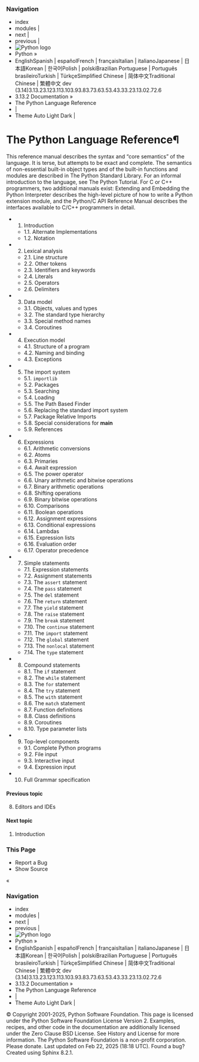 ### Navigation
  * index
  * modules |
  * next |
  * previous |
  * ![Python logo](https://docs.python.org/3/_static/py.svg)
  * Python »
  * EnglishSpanish | españolFrench | françaisItalian | italianoJapanese | 日本語Korean | 한국어Polish | polskiBrazilian Portuguese | Português brasileiroTurkish | TürkçeSimplified Chinese | 简体中文Traditional Chinese | 繁體中文
dev (3.14)3.13.23.123.113.103.93.83.73.63.53.43.33.23.13.02.72.6
  * 3.13.2 Documentation » 
  * The Python Language Reference
  * | 
  * Theme  Auto Light Dark |


# The Python Language Reference¶
This reference manual describes the syntax and “core semantics” of the language. It is terse, but attempts to be exact and complete. The semantics of non-essential built-in object types and of the built-in functions and modules are described in The Python Standard Library. For an informal introduction to the language, see The Python Tutorial. For C or C++ programmers, two additional manuals exist: Extending and Embedding the Python Interpreter describes the high-level picture of how to write a Python extension module, and the Python/C API Reference Manual describes the interfaces available to C/C++ programmers in detail.
  * 1. Introduction
    * 1.1. Alternate Implementations
    * 1.2. Notation
  * 2. Lexical analysis
    * 2.1. Line structure
    * 2.2. Other tokens
    * 2.3. Identifiers and keywords
    * 2.4. Literals
    * 2.5. Operators
    * 2.6. Delimiters
  * 3. Data model
    * 3.1. Objects, values and types
    * 3.2. The standard type hierarchy
    * 3.3. Special method names
    * 3.4. Coroutines
  * 4. Execution model
    * 4.1. Structure of a program
    * 4.2. Naming and binding
    * 4.3. Exceptions
  * 5. The import system
    * 5.1. `importlib`
    * 5.2. Packages
    * 5.3. Searching
    * 5.4. Loading
    * 5.5. The Path Based Finder
    * 5.6. Replacing the standard import system
    * 5.7. Package Relative Imports
    * 5.8. Special considerations for __main__
    * 5.9. References
  * 6. Expressions
    * 6.1. Arithmetic conversions
    * 6.2. Atoms
    * 6.3. Primaries
    * 6.4. Await expression
    * 6.5. The power operator
    * 6.6. Unary arithmetic and bitwise operations
    * 6.7. Binary arithmetic operations
    * 6.8. Shifting operations
    * 6.9. Binary bitwise operations
    * 6.10. Comparisons
    * 6.11. Boolean operations
    * 6.12. Assignment expressions
    * 6.13. Conditional expressions
    * 6.14. Lambdas
    * 6.15. Expression lists
    * 6.16. Evaluation order
    * 6.17. Operator precedence
  * 7. Simple statements
    * 7.1. Expression statements
    * 7.2. Assignment statements
    * 7.3. The `assert` statement
    * 7.4. The `pass` statement
    * 7.5. The `del` statement
    * 7.6. The `return` statement
    * 7.7. The `yield` statement
    * 7.8. The `raise` statement
    * 7.9. The `break` statement
    * 7.10. The `continue` statement
    * 7.11. The `import` statement
    * 7.12. The `global` statement
    * 7.13. The `nonlocal` statement
    * 7.14. The `type` statement
  * 8. Compound statements
    * 8.1. The `if` statement
    * 8.2. The `while` statement
    * 8.3. The `for` statement
    * 8.4. The `try` statement
    * 8.5. The `with` statement
    * 8.6. The `match` statement
    * 8.7. Function definitions
    * 8.8. Class definitions
    * 8.9. Coroutines
    * 8.10. Type parameter lists
  * 9. Top-level components
    * 9.1. Complete Python programs
    * 9.2. File input
    * 9.3. Interactive input
    * 9.4. Expression input
  * 10. Full Grammar specification


#### Previous topic
8. Editors and IDEs
#### Next topic
1. Introduction
### This Page
  * Report a Bug
  * Show Source 


«
### Navigation
  * index
  * modules |
  * next |
  * previous |
  * ![Python logo](https://docs.python.org/3/_static/py.svg)
  * Python »
  * EnglishSpanish | españolFrench | françaisItalian | italianoJapanese | 日本語Korean | 한국어Polish | polskiBrazilian Portuguese | Português brasileiroTurkish | TürkçeSimplified Chinese | 简体中文Traditional Chinese | 繁體中文
dev (3.14)3.13.23.123.113.103.93.83.73.63.53.43.33.23.13.02.72.6
  * 3.13.2 Documentation » 
  * The Python Language Reference
  * | 
  * Theme  Auto Light Dark |


©  Copyright  2001-2025, Python Software Foundation. This page is licensed under the Python Software Foundation License Version 2. Examples, recipes, and other code in the documentation are additionally licensed under the Zero Clause BSD License. See History and License for more information. The Python Software Foundation is a non-profit corporation. Please donate. Last updated on Feb 22, 2025 (18:18 UTC). Found a bug? Created using Sphinx 8.2.1. 
